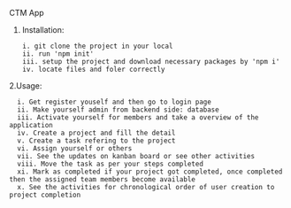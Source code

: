 CTM App 

1. Installation:
   
       i. git clone the project in your local
       ii. run 'npm init'
       iii. setup the project and download necessary packages by 'npm i'
       iv. locate files and foler correctly
2.Usage:

      i. Get register youself and then go to login page
      ii. Make yourself admin from backend side: database
      iii. Activate yourself for members and take a overview of the application 
      iv. Create a project and fill the detail 
      v. Create a task refering to the project 
      vi. Assign yourself or others
      vii. See the updates on kanban board or see other activities 
      viii. Move the task as per your steps completed
      xi. Mark as completed if your project got completed, once completed then the assigned team members become available
      x. See the activities for chronological order of user creation to project completion
    
